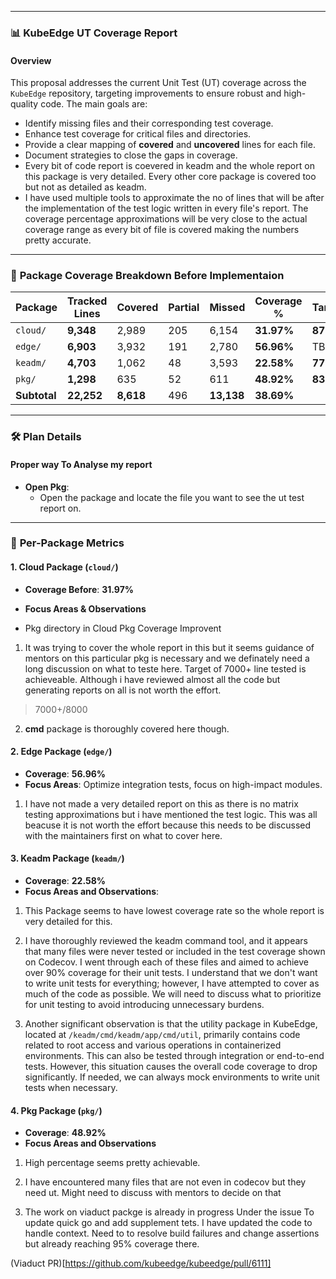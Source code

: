 
---

### 📊 **KubeEdge UT Coverage Report**

#### **Overview**
This proposal addresses the current Unit Test (UT) coverage across the `KubeEdge` repository, targeting improvements to ensure robust and high-quality code. The main goals are:
- Identify missing files and their corresponding test coverage.
- Enhance test coverage for critical files and directories.
- Provide a clear mapping of **covered** and **uncovered** lines for each file.
- Document strategies to close the gaps in coverage.
- Every bit of code report is coevered in keadm and the whole report on this package is very detailed. Every other core package is covered too but not as detailed as keadm.
- I have used multiple tools to approximate the no of lines that will be after the implementation of the test logic written in every file's report.
The coverage percentage approximations will be very close to the actual coverage range as every bit of file is covered making the numbers pretty accurate.

---

### 📁 **Package Coverage Breakdown Before Implementaion**

| Package | Tracked Lines | Covered | Partial | Missed | Coverage % | Target%    |
|---------|---------------|---------|---------|--------|------------|------------|
| `cloud/` | **9,348**    | 2,989   | 205     | 6,154  | **31.97%** | **87.39%** | 7417/8487 
| `edge/`  | **6,903**    | 3,932   | 191     | 2,780  | **56.96%** |    TBD     |
| `keadm/` | **4,703**    | 1,062   | 48      | 3,593  | **22.58%** | **77.29%** | 6674/8641
| `pkg/`   | **1,298**    | 635     | 52      | 611    | **48.92%** | **83.01%** | 1168/1407
| **Subtotal** | **22,252** | **8,618** | 496 | **13,138** | **38.69%** |            |

---

### 🛠️ **Plan Details**



#### **Proper way To Analyse my report**
- **Open Pkg**:
    - Open the package and locate the file you want to see the ut test report on.


---

### 🎯 **Per-Package Metrics**

#### **1. Cloud Package (`cloud/`)**
- **Coverage Before**: **31.97%**
- **Focus Areas & Observations**

- Pkg directory in Cloud Pkg Coverage Improvent

1. It was trying to cover the whole report in this but it seems guidance of mentors on this particular pkg is necessary and we definately need a long discussion on what to teste here. Target of 7000+ line tested is achieveable. Although i have reviewed almost all the code but generating reports on all is not worth the effort.

> 7000+/8000

2. **cmd** package is thoroughly covered here though.

#### **2. Edge Package (`edge/`)**
- **Coverage**: **56.96%**
- **Focus Areas**: Optimize integration tests, focus on high-impact modules.

1. I have not made a very detailed report on this as there is no matrix testing approximations but i have mentioned the test logic. This was all beacuse it is not worth the effort because this needs to be discussed with the maintainers first on what to cover here.

#### **3. Keadm Package (`keadm/`)**
- **Coverage**: **22.58%**
- **Focus Areas and Observations**: 

1. This Package seems to have lowest coverage rate so the whole report is very detailed for this. 

2. I have thoroughly reviewed the keadm command tool, and it appears that many files were never tested or included in the test coverage shown on Codecov. I went through each of these files and aimed to achieve over 90% coverage for their unit tests. I understand that we don't want to write unit tests for everything; however, I have attempted to cover as much of the code as possible. We will need to discuss what to prioritize for unit testing to avoid introducing unnecessary burdens.

3. Another significant observation is that the utility package in KubeEdge, located at `/keadm/cmd/keadm/app/cmd/util`, primarily contains code related to root access and various operations in containerized environments. This can also be tested through integration or end-to-end tests. However, this situation causes the overall code coverage to drop significantly. If needed, we can always mock environments to write unit tests when necessary.

#### **4. Pkg Package (`pkg/`)**
- **Coverage**: **48.92%**
- **Focus Areas and Observations**

1. High percentage seems pretty achievable.

2. I have encountered many files that are not even in codecov but they need ut. Might need to discuss with mentors to decide on that

3. The work on viaduct packge is already in progress Under the issue To update quick go and add supplement tets. I have updated the code to handle context. Need to to resolve build failures and change assertions but already reaching 95% coverage there.

(Viaduct PR)[https://github.com/kubeedge/kubeedge/pull/6111]


